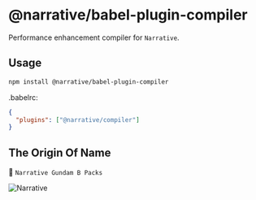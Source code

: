 # @narrative/babel-plugin-compiler

Performance enhancement compiler for `Narrative`.

## Usage

```bash
npm install @narrative/babel-plugin-compiler
```

.babelrc:

```json
{
  "plugins": ["@narrative/compiler"]
}
```

## The Origin Of Name

🤖 `Narrative Gundam B Packs`

<img src="https://raw.githubusercontent.com/joe-sky/narrative/master/public/images/narrative-gundam-b-pack.jpg" alt="Narrative">
